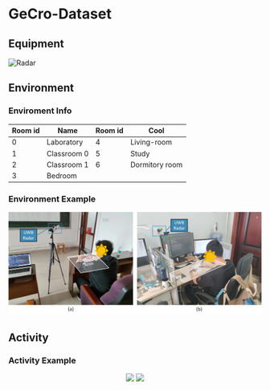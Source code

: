 # GeCro-Dataset

## Equipment
![Radar](fig/radar.jpg "UWB Radar")
## Environment
### Enviroment Info
 Room id  |      Name       |  Room id |  Cool |
------|------------|------|------|
 0 |  Laboratory | 4 | Living-room |
 1 |    Classroom 0   |   5 | Study |
 2 | Classroom 1 |    6 |   Dormitory room |
 3 | Bedroom |     |     |
### Environment Example
![Environment](fig/environment.png "Environment")

## Activity
### Activity Example
<center class="half">
<img src="./GeCro-Dataset/gif/0_writing.gif" width=00/>
<img src="@/GeCro-Dataset/gif/1_using_mobile_phone.gif" width=200/>
</center>
